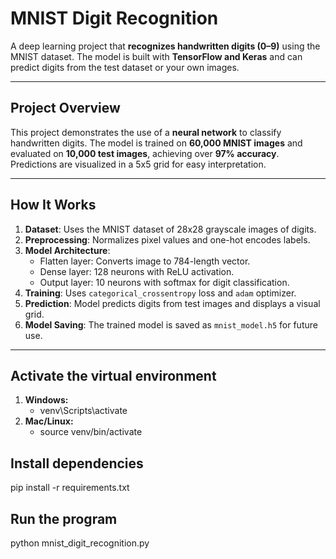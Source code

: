 # MNIST Digit Recognition

A deep learning project that **recognizes handwritten digits (0–9)** using the MNIST dataset. The model is built with **TensorFlow and Keras** and can predict digits from the test dataset or your own images.

---

## **Project Overview**

This project demonstrates the use of a **neural network** to classify handwritten digits. The model is trained on **60,000 MNIST images** and evaluated on **10,000 test images**, achieving over **97% accuracy**. Predictions are visualized in a 5x5 grid for easy interpretation.

---

## **How It Works**

1. **Dataset**: Uses the MNIST dataset of 28x28 grayscale images of digits.  
2. **Preprocessing**: Normalizes pixel values and one-hot encodes labels.  
3. **Model Architecture**:
   - Flatten layer: Converts image to 784-length vector.
   - Dense layer: 128 neurons with ReLU activation.
   - Output layer: 10 neurons with softmax for digit classification.  
4. **Training**: Uses `categorical_crossentropy` loss and `adam` optimizer.  
5. **Prediction**: Model predicts digits from test images and displays a visual grid.  
6. **Model Saving**: The trained model is saved as `mnist_model.h5` for future use.

---
## Activate the virtual environment
1. **Windows:**
    - venv\Scripts\activate
2. **Mac/Linux:**
    - source venv/bin/activate

## Install dependencies
pip install -r requirements.txt

## Run the program
python mnist_digit_recognition.py
